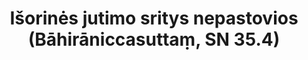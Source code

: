 ---
layout: page
title: 'Išorinės jutimo sritys nepastovios (Bāhirāniccasuttaṃ, SN 35.4)'
category: susijusios suttos
index: Nepastovumas
sortIndex: 35004
tags: Nepastovumas
suttacentral: sn35.4
---